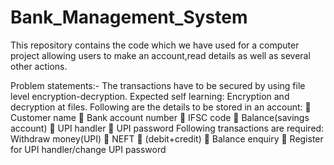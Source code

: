 # Bank_Management_System

This repository contains the code which we have used for a computer project allowing users to make an account,read details as well as several other actions.

Problem statements:-
The transactions have to be secured by using file level encryption-decryption.
Expected self learning: Encryption and decryption at files.
Following are the details to be stored in an account:
 Customer name
 Bank account number
 IFSC code
 Balance(savings account)
 UPI handler
 UPI password
Following transactions are required:
Withdraw money(UPI)
 NEFT
 (debit+credit)
 Balance enquiry
 Register for UPI handler/change UPI password
